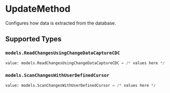 # UpdateMethod

Configures how data is extracted from the database.


## Supported Types

### `models.ReadChangesUsingChangeDataCaptureCDC`

```python
value: models.ReadChangesUsingChangeDataCaptureCDC = /* values here */
```

### `models.ScanChangesWithUserDefinedCursor`

```python
value: models.ScanChangesWithUserDefinedCursor = /* values here */
```

